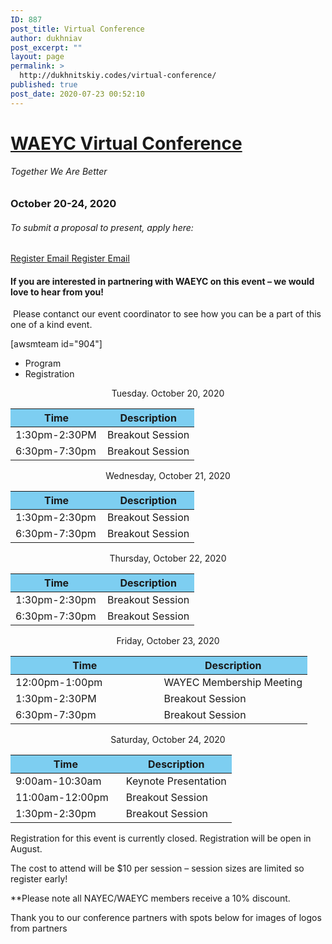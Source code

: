 ```yaml
---
ID: 887
post_title: Virtual Conference
author: dukhniav
post_excerpt: ""
layout: page
permalink: >
  http://dukhnitskiy.codes/virtual-conference/
published: true
post_date: 2020-07-23 00:52:10
---
```

<h1><a href="">WAEYC Virtual Conference</a></h1>		
			<h6>Together We Are Better</h6>		
			<h3>October 20-24, 2020</h3>		
			<h6>To submit a proposal to present, apply here:</h6>		
		<a href="https://www.eventbrite.com/e/2020-waeyc-call-for-proposals-tickets-108884454334" data-text="Register">
				Register
		</a>
		<a href="emailto:amandacardwell@frontier.com" data-text="Go!">
				Email
		</a>
		<a href="https://www.eventbrite.com/e/2020-waeyc-call-for-proposals-tickets-108884454334" data-text="Register">
				Register
		</a>
		<a href="emailto:amandacardwell@frontier.com" data-text="Go!">
				Email
		</a>
				<h4>If you are interested in partnering with WAEYC on this event – we would love to hear from you!</h4>
																						<p><p> Please contanct our event coordinator to see how you can be a part of this one of a kind event.</p></p>
		[awsmteam id="904"]		
		  <ul>
	    		      		<li>                                                        	      		 Program</li>
	      		      		<li>                                                        	      		 Registration</li>
	      	    		</ul>
		      												<p style="text-align: center;">Tuesday. October 20, 2020</p>
<table style="width: 100%;">
    <thead>
        <tr>
            <th style="background-color: #7DCEF1; width: 50%;">Time</th>
            <th style="background-color: #7DCEF1; width: 50%;">Description</th>
        </tr>
    </thead>
    <tbody>
        <tr>
            <td>1:30pm-2:30PM</td>
            <td>Breakout Session</td>
        </tr>
        <tr>
            <td>6:30pm-7:30pm</td>
            <td>Breakout Session</td>
        </tr>
    </tbody>
</table>
<p style="text-align: center;">Wednesday, October 21, 2020</p>
<table style="width: 100%;" cellspacing="5" cellpadding="5">
    <thead>
        <tr>
            <th style="background-color: #7DCEF1; width: 50%;">Time</th>
            <th style="background-color: #7DCEF1; width: 50%;">Description</th>
        </tr>
    </thead>
    <tbody>
        <tr>
            <td>1:30pm-2:30pm</td>
            <td>Breakout Session</td>
        </tr>
        <tr>
            <td>6:30pm-7:30pm</td>
            <td>Breakout Session</td>
        </tr>
    </tbody>
</table>
<p style="text-align: center;">Thursday, October 22, 2020</p>
<table style="width: 100%;" cellspacing="5" cellpadding="5">
    <thead>
        <tr>
            <th style="background-color: #7DCEF1; width: 50%;">Time</th>
            <th style="background-color: #7DCEF1; width: 50%;">Description</th>
        </tr>
    </thead>
    <tbody>
        <tr>
            <td>1:30pm-2:30pm</td>
            <td>Breakout Session</td>
        </tr>
        <tr>
            <td>6:30pm-7:30pm</td>
            <td>Breakout Session</td>
        </tr>
    </tbody>
</table>
<p style="text-align: center;">Friday, October 23, 2020</p>
<table style="width: 100%;" cellspacing="5" cellpadding="5">
    <thead>
        <tr>
            <th style="background-color: #7DCEF1; width: 50%;">Time</th>
            <th style="background-color: #7DCEF1; width: 50%;">Description</th>
        </tr>
    </thead>
    <tbody>
        <tr>
            <td>12:00pm-1:00pm</td>
            <td>WAYEC Membership Meeting</td>
        </tr>
        <tr>
            <td>1:30pm-2:30PM</td>
            <td>Breakout Session</td>
        </tr>
        <tr>
            <td>6:30pm-7:30pm</td>
            <td>Breakout Session</td>
        </tr>
    </tbody>
</table>
<p style="text-align: center;">Saturday, October 24, 2020</p>
<table style="width: 100%;" cellspacing="5" cellpadding="5">
    <thead>
        <tr>
            <th style="background-color: #7DCEF1; width: 50%;">Time</th>
            <th style="background-color: #7DCEF1; width: 50%;">Description</th>
        </tr>
    </thead>
    <tbody>
        <tr>
            <td>9:00am-10:30am</td>
            <td>Keynote Presentation</td>
        </tr>
        <tr>
            <td>11:00am-12:00pm</td>
            <td>Breakout Session</td>
        </tr>
        <tr>
            <td>1:30pm-2:30pm</td>
            <td>Breakout Session</td>
        </tr>
    </tbody>
</table>							    			
		      												<p style="font-weight: 400;">Registration for this event is currently closed. Registration will be open in August.</p><p style="font-weight: 400;">The cost to attend will be $10 per session – session sizes are limited so register early!</p><p style="font-weight: 400;">**Please note all NAYEC/WAEYC members receive a 10% discount.</p>							    			
		<p>Thank you to our conference partners with spots below for images of logos from partners</p>